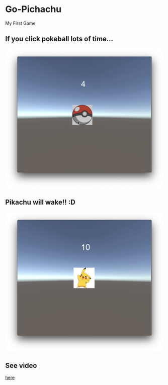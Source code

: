 # Go-Pichachu
My First Game

## If you click pokeball lots of time...
![](shot1.png)

## Pikachu will wake!! :D
![](shot2.png)

## See video
[here](https://youtu.be/bD5kvn6xTy4)
